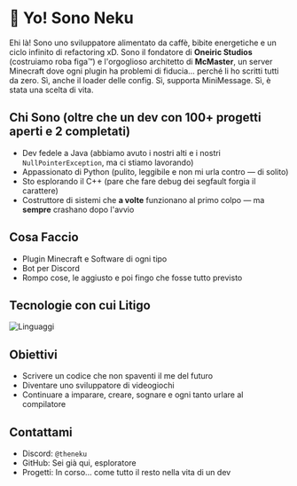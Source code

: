 # 👋 Yo! Sono Neku

Ehi là! Sono uno sviluppatore alimentato da caffè, bibite energetiche e un ciclo infinito di refactoring xD.
Sono il fondatore di **Oneiric Studios** (costruiamo roba figa™) e l'orgoglioso architetto di **McMaster**, un server Minecraft dove ogni plugin ha problemi di fiducia… perché li ho scritti tutti da zero.
Sì, anche il loader delle config. Sì, supporta MiniMessage. Sì, è stata una scelta di vita.

## Chi Sono (oltre che un dev con 100+ progetti aperti e 2 completati)

* Dev fedele a Java (abbiamo avuto i nostri alti e i nostri `NullPointerException`, ma ci stiamo lavorando)
* Appassionato di Python (pulito, leggibile e non mi urla contro — di solito)
* Sto esplorando il C++ (pare che fare debug dei segfault forgia il carattere)
* Costruttore di sistemi che **a volte** funzionano al primo colpo — ma **sempre** crashano dopo l'avvio

## Cosa Faccio

* Plugin Minecraft e Software di ogni tipo
* Bot per Discord
* Rompo cose, le aggiusto e poi fingo che fosse tutto previsto


## Tecnologie con cui Litigo

![Linguaggi](https://skillicons.dev/icons?i=java,python,cpp,cs,js,css)


## Obiettivi

* Scrivere un codice che non spaventi il me del futuro
* Diventare uno sviluppatore di videogiochi
* Continuare a imparare, creare, sognare e ogni tanto urlare al compilatore


## Contattami

* Discord: `@theneku`
* GitHub: Sei già qui, esploratore
* Progetti: In corso... come tutto il resto nella vita di un dev
